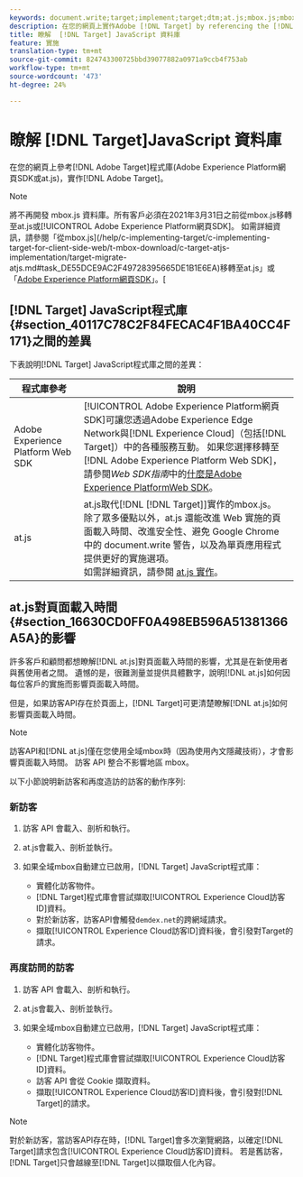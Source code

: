 ```yaml
---
keywords: document.write;target;implement;target;dtm;at.js;mbox.js;mbox;adobe體驗平台Web skd;aep網頁sdk
description: 在您的網頁上實作Adobe [!DNL Target] by referencing the [!DNL Target] 程式庫（at.js或mbox.js）。
title: 瞭解  [!DNL Target] JavaScript 資料庫
feature: 實施
translation-type: tm+mt
source-git-commit: 824743300725bbd39077882a0971a9ccb4f753ab
workflow-type: tm+mt
source-wordcount: '473'
ht-degree: 24%

---
```



# 瞭解 [!DNL Target]JavaScript 資料庫

在您的網頁上參考[!DNL Adobe Target]程式庫(Adobe Experience Platform網頁SDK或at.js)，實作[!DNL Adobe Target]。

>[!NOTE]
>
>將不再開發 mbox.js 資料庫。所有客戶必須在2021年3月31日之前從mbox.js移轉至at.js或[!UICONTROL Adobe Experience Platform網頁SDK]。 如需詳細資訊，請參閱「從mbox.js](/help/c-implementing-target/c-implementing-target-for-client-side-web/t-mbox-download/c-target-atjs-implementation/target-migrate-atjs.md#task_DE55DCE9AC2F49728395665DE1B1E6EA)移轉至at.js」或「[Adobe Experience Platform網頁SDK](/help/c-implementing-target/c-implementing-target-for-client-side-web/aep-web-sdk.md)」。[

## [!DNL Target] JavaScript程式庫{#section_40117C78C2F84FECAC4F1BA40CC4F171}之間的差異

下表說明[!DNL Target] JavaScript程式庫之間的差異：

| 程式庫參考 | 說明 |
|--- |--- |
| Adobe Experience Platform Web SDK | [!UICONTROL Adobe Experience Platform網頁SDK]可讓您透過Adobe Experience Edge Network與[!DNL Experience Cloud]（包括[!DNL Target]）中的各種服務互動。 如果您選擇移轉至[!DNL Adobe Experience Platform Web SDK]，請參閱&#x200B;*Web SDK指南*&#x200B;中的[什麼是Adobe Experience PlatformWeb SDK](/help/c-implementing-target/c-implementing-target-for-client-side-web/aep-web-sdk.md)。 |
| at.js | at.js取代[!DNL [!DNL Target]]實作的mbox.js。<br>除了眾多優點以外，at.js 還能改進 Web 實施的頁面載入時間、改進安全性、避免 Google Chrome 中的 document.write 警告，以及為單頁應用程式提供更好的實施選項。<br>如需詳細資訊，請參閱 [at.js 實作](/help/c-implementing-target/c-implementing-target-for-client-side-web/t-mbox-download/c-target-atjs-implementation/target-atjs-implementation.md)。 |

## at.js對頁面載入時間{#section_16630CD0FF0A498EB596A51381366A5A}的影響

許多客戶和顧問都想瞭解[!DNL at.js]對頁面載入時間的影響，尤其是在新使用者與舊使用者之間。 遺憾的是，很難測量並提供具體數字，說明[!DNL at.js]如何因每位客戶的實施而影響頁面載入時間。

但是，如果訪客API存在於頁面上，[!DNL Target]可更清楚瞭解[!DNL at.js]如何影響頁面載入時間。

>[!NOTE]
>
>訪客API和[!DNL at.js]僅在您使用全域mbox時（因為使用內文隱藏技術），才會影響頁面載入時間。 訪客 API 整合不影響地區 mbox。

以下小節說明新訪客和再度造訪的訪客的動作序列:

### 新訪客

1. 訪客 API 會載入、剖析和執行。
1. at.js會載入、剖析並執行。
1. 如果全域mbox自動建立已啟用，[!DNL Target] JavaScript程式庫：

   * 實體化訪客物件。
   * [!DNL Target]程式庫會嘗試擷取[!UICONTROL Experience Cloud訪客ID]資料。
   * 對於新訪客，訪客API會觸發`demdex.net`的跨網域請求。
   * 擷取[!UICONTROL Experience Cloud訪客ID]資料後，會引發對Target的請求。

### 再度訪問的訪客

1. 訪客 API 會載入、剖析和執行。
1. at.js會載入、剖析並執行。
1. 如果全域mbox自動建立已啟用，[!DNL Target] JavaScript程式庫：

   * 實體化訪客物件。
   * [!DNL Target]程式庫會嘗試擷取[!UICONTROL Experience Cloud訪客ID]資料。
   * 訪客 API 會從 Cookie 擷取資料。
   * 擷取[!UICONTROL Experience Cloud訪客ID]資料後，會引發對[!DNL Target]的請求。

>[!NOTE]
>
>對於新訪客，當訪客API存在時，[!DNL Target]會多次瀏覽網路，以確定[!DNL Target]請求包含[!UICONTROL Experience Cloud訪客ID]資料。 若是舊訪客，[!DNL Target]只會越線至[!DNL Target]以擷取個人化內容。
